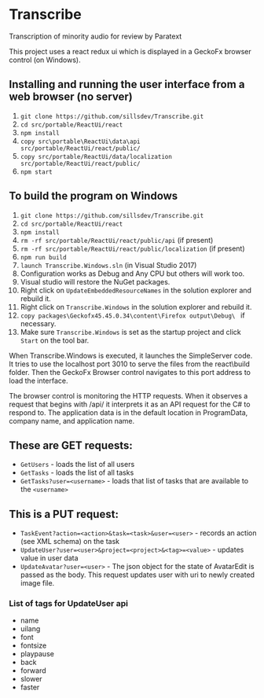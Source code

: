 # Transcribe
Transcription of minority audio for review by Paratext

This project uses a react redux ui which is displayed in a GeckoFx browser control (on Windows).

## Installing and running the user interface from a web browser (no server)
1. `git clone https://github.com/sillsdev/Transcribe.git`
1. `cd src/portable/ReactUi/react`
1. `npm install`
1. `copy src\portable\ReactUi\data\api src/portable/ReactUi/react/public/`
1. `copy src/portable/ReactUi/data/localization src/portable/ReactUi/react/public/`
1. `npm start`

## To build the program on Windows
1. `git clone https://github.com/sillsdev/Transcribe.git`
1. `cd src/portable/ReactUi/react`
1. `npm install`
1. `rm -rf src/portable/ReactUi/react/public/api` (if present)
1. `rm -rf src/portable/ReactUi/react/public/localization` (if present)
1. `npm run build`
1. `launch Transcribe.Windows.sln` (in Visual Studio 2017)
1. Configuration works as Debug and Any CPU but others will work too.
1. Visual studio will restore the NuGet packages.
1. Right click on `UpdateEmbeddedResourceNames` in the solution explorer and rebuild it.
1. Right click on `Transcribe.Windows` in the solution explorer and rebuild it.
1. `copy packages\Geckofx45.45.0.34\content\Firefox output\Debug\ ` if necessary.
1. Make sure `Transcribe.Windows` is set as the startup project and click `Start` on the tool bar.

When Transcribe.Windows is executed, it launches the SimpleServer code. It tries to use the localhost port 3010 to serve the files from the react\build folder. Then the GeckoFx Browser control navigates to this port address to load the interface.

The browser control is monitoring the HTTP requests. When it observes a request that begins with /api/ it interprets it as an API request for the C# to respond to. The application data is in the default location in ProgramData, company name, and application name.

## These are GET requests:
- `GetUsers` - loads the list of all users
- `GetTasks` - loads the list of all tasks
- `GetTasks?user=<username>` - loads that list of tasks that are available to the `<username>`

## This is a PUT request:
- `TaskEvent?action=<action>&task=<task>&user=<user>` - records an action (see XML schema) on the task
- `UpdateUser?user=<user>&project=<project>&<tag>=<value>` - updates value in user data
- `UpdateAvatar?user=<user>` - The json object for the state of AvatarEdit is passed as the body. This request updates user with uri to newly created image file.

### List of tags for UpdateUser api
- name
- uilang
- font
- fontsize
- playpause
- back
- forward
- slower
- faster

